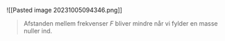 ![[Pasted image 20231005094346.png]]

>Afstanden mellem frekvenser $F$ bliver mindre når vi fylder en masse nuller ind.
